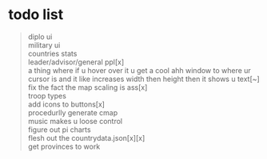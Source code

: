 # todo list
>diplo ui<br />
>military ui<br />
>countries stats<br />
>leader/advisor/general ppl[x]<br />
>a thing where if u hover over it u get a cool ahh window to where ur cursor is and it like increases width then height then it shows u text[~]<br />
>fix the fact the map scaling is ass[x]<br />
>troop types<br />
>add icons to buttons[x]<br />
>procedurlly generate cmap<br />
>music makes u loose control<br />
>figure out pi charts<br />
>flesh out the countrydata.json[x][x]<br />
>get provinces to work<br />


